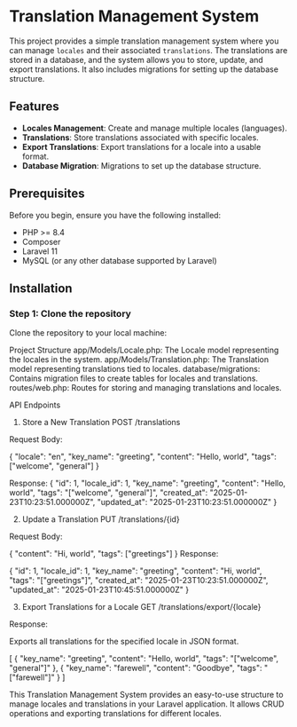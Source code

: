 # Translation Management System

This project provides a simple translation management system where you can manage `locales` and their associated `translations`. The translations are stored in a database, and the system allows you to store, update, and export translations. It also includes migrations for setting up the database structure.

## Features

- **Locales Management**: Create and manage multiple locales (languages).
- **Translations**: Store translations associated with specific locales.
- **Export Translations**: Export translations for a locale into a usable format.
- **Database Migration**: Migrations to set up the database structure.

## Prerequisites

Before you begin, ensure you have the following installed:

- PHP >= 8.4
- Composer
- Laravel 11
- MySQL (or any other database supported by Laravel)

## Installation

### Step 1: Clone the repository

Clone the repository to your local machine:


Project Structure
app/Models/Locale.php: The Locale model representing the locales in the system.
app/Models/Translation.php: The Translation model representing translations tied to locales.
database/migrations: Contains migration files to create tables for locales and translations.
routes/web.php: Routes for storing and managing translations and locales.


API Endpoints
1. Store a New Translation
POST /translations

Request Body:

{
    "locale": "en",
    "key_name": "greeting",
    "content": "Hello, world",
    "tags": ["welcome", "general"]
}

Response:
{
    "id": 1,
    "locale_id": 1,
    "key_name": "greeting",
    "content": "Hello, world",
    "tags": "[\"welcome\", \"general\"]",
    "created_at": "2025-01-23T10:23:51.000000Z",
    "updated_at": "2025-01-23T10:23:51.000000Z"
}

2. Update a Translation
PUT /translations/{id}

Request Body:

{
    "content": "Hi, world",
    "tags": ["greetings"]
}
Response:

{
    "id": 1,
    "locale_id": 1,
    "key_name": "greeting",
    "content": "Hi, world",
    "tags": "[\"greetings\"]",
    "created_at": "2025-01-23T10:23:51.000000Z",
    "updated_at": "2025-01-23T10:45:51.000000Z"
}


3. Export Translations for a Locale
GET /translations/export/{locale}

Response:

Exports all translations for the specified locale in JSON format.

[
    {
        "key_name": "greeting",
        "content": "Hello, world",
        "tags": "[\"welcome\", \"general\"]"
    },
    {
        "key_name": "farewell",
        "content": "Goodbye",
        "tags": "[\"farewell\"]"
    }
]



This Translation Management System provides an easy-to-use structure to manage locales and translations in your Laravel application. It allows CRUD operations and exporting translations for different locales.
